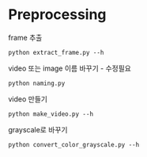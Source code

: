 # Preprocessing

frame 추출
```
python extract_frame.py --h
```

video 또는 image 이름 바꾸기 - 수정필요
```
python naming.py
```

video 만들기
```
python make_video.py --h
```

grayscale로 바꾸기
```
python convert_color_grayscale.py --h

